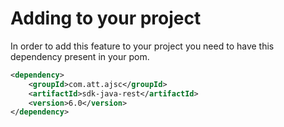 
# Adding to your project
In order to add this feature to your project you need to have this dependency present in your pom.
```xml
<dependency>
	<groupId>com.att.ajsc</groupId>
	<artifactId>sdk-java-rest</artifactId>
	<version>6.0</version>
</dependency>
```